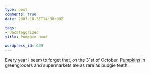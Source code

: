 ```yaml
---
type: post
comments: true
date: 2003-10-31T14:38:00Z

tags:
- Uncategorized
title: Pumpkin Head

wordpress_id: 639
---
```


Every year I seem to forget that, on the 31st of October, [Pumpkins](http://www.backyardgardener.com/wcgp/index.html) in greengrocers and supermarkets are as rare as budgie teeth.
